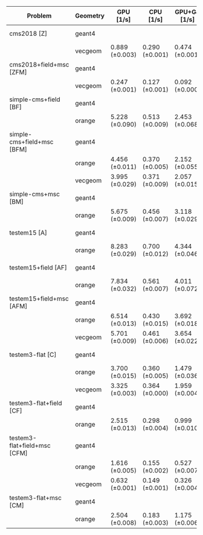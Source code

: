| Problem                      | Geometry |      GPU [1/s] |      CPU [1/s] |   GPU+G4 [1/s] |   CPU+G4 [1/s] |       G4 [1/s] |
| ---------------------------- | -------- | -------------- | -------------- | -------------- | -------------- | -------------- |
| cms2018 [Z]                  | geant4   |                |                |                |                | 0.191 (±0.001) |
|                              | vecgeom  | 0.889 (±0.003) | 0.290 (±0.001) | 0.474 (±0.001) | 0.199 (±0.001) |                |
| cms2018+field+msc [ZFM]      | geant4   |                |                |                |                | 0.093 (±0.002) |
|                              | vecgeom  | 0.247 (±0.001) | 0.127 (±0.001) | 0.092 (±0.000) | 0.105 (±0.001) |                |
| simple-cms+field [BF]        | geant4   |                |                |                |                | 0.285 (±0.004) |
|                              | orange   | 5.228 (±0.090) | 0.513 (±0.009) | 2.453 (±0.068) | 0.342 (±0.002) |                |
| simple-cms+field+msc [BFM]   | geant4   |                |                |                |                | 0.243 (±0.003) |
|                              | orange   | 4.456 (±0.011) | 0.370 (±0.005) | 2.152 (±0.055) | 0.290 (±0.002) |                |
|                              | vecgeom  | 3.995 (±0.029) | 0.371 (±0.009) | 2.057 (±0.015) | 0.291 (±0.001) |                |
| simple-cms+msc [BM]          | geant4   |                |                |                |                | 0.339 (±0.006) |
|                              | orange   | 5.675 (±0.009) | 0.456 (±0.007) | 3.118 (±0.029) | 0.323 (±0.001) |                |
| testem15 [A]                 | geant4   |                |                |                |                | 0.424 (±0.011) |
|                              | orange   | 8.283 (±0.029) | 0.700 (±0.012) | 4.344 (±0.046) | 0.413 (±0.002) |                |
| testem15+field [AF]          | geant4   |                |                |                |                | 0.326 (±0.007) |
|                              | orange   | 7.834 (±0.032) | 0.561 (±0.007) | 4.011 (±0.072) | 0.378 (±0.001) |                |
| testem15+field+msc [AFM]     | geant4   |                |                |                |                | 0.282 (±0.004) |
|                              | orange   | 6.514 (±0.013) | 0.430 (±0.015) | 3.692 (±0.018) | 0.336 (±0.003) |                |
|                              | vecgeom  | 5.701 (±0.009) | 0.461 (±0.006) | 3.654 (±0.022) | 0.338 (±0.002) |                |
| testem3-flat [C]             | geant4   |                |                |                |                | 0.215 (±0.003) |
|                              | orange   | 3.700 (±0.015) | 0.360 (±0.005) | 1.479 (±0.036) | 0.213 (±0.001) |                |
|                              | vecgeom  | 3.325 (±0.003) | 0.364 (±0.000) | 1.959 (±0.004) | 0.222 (±0.001) |                |
| testem3-flat+field [CF]      | geant4   |                |                |                |                | 0.167 (±0.004) |
|                              | orange   | 2.515 (±0.013) | 0.298 (±0.004) | 0.999 (±0.010) | 0.197 (±0.001) |                |
| testem3-flat+field+msc [CFM] | geant4   |                |                |                |                | 0.108 (±0.001) |
|                              | orange   | 1.616 (±0.005) | 0.155 (±0.002) | 0.527 (±0.007) | 0.131 (±0.002) |                |
|                              | vecgeom  | 0.632 (±0.001) | 0.149 (±0.001) | 0.326 (±0.004) | 0.130 (±0.002) |                |
| testem3-flat+msc [CM]        | geant4   |                |                |                |                | 0.136 (±0.002) |
|                              | orange   | 2.504 (±0.008) | 0.183 (±0.003) | 1.175 (±0.006) | 0.146 (±0.001) |                |
